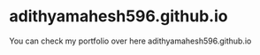 # adithyamahesh596.github.io
You can check my portfolio over here <a>adithyamahesh596.github.io</a>
